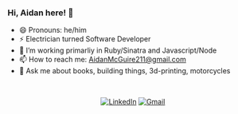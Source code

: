 ### Hi, Aidan here! 👋 

- 😄 Pronouns: he/him  
- ⚡️ Electrician turned Software Developer  
- 🔭 I’m working primarliy in Ruby/Sinatra and Javascript/Node  
- 📫 How to reach me: AidanMcGuire211@gmail.com  
- 💬 Ask me about books, building things, 3d-printing, motorcycles

<br>
<p align="center">
  <a href="https://www.linkedin.com/in/aidanmcguire/"><img alt="LinkedIn" src="https://img.shields.io/badge/linkedin-%230077B5.svg?&style=for-the-badge&logo=linkedin&logoColor=white"/></a>
  <a href="mailto: aidanmcguire211@gmail.com"><img alt="Gmail" src="https://img.shields.io/badge/Gmail-D14836?style=for-the-badge&logo=gmail&logoColor=white" /></a>
</p> 
